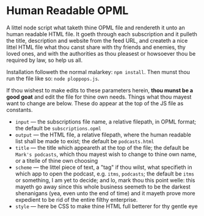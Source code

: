 # Human Readable OPML

A littel node script what taketh thine OPML file and rendereth it unto an human readable HTML file. It goeth through each subscription and it pulleth the title, description and website from the feed URL, and createth a nice littel HTML file what thou canst share with thy friends and enemies, thy loved ones, and with the authorities as thou pleasest or howsoever thou be required by law, so help us all.

Installation followeth the normal malarkey: `npm install`. Then munst thou run the file like so: `node ploppops.js`.

If thou wishest to make edits to these parameters herein, **thou munst be a good goat** and edit the file for thine own needs. Things what thou mayest want to change are below. These do appear at the top of the JS file as constants.

- `input` — the subscriptions file name, a relative filepath, in OPML format; the default be `subscriptions.opml`
- `output` — the HTML file, a relative filepath, where the human readable list shall be made to exist; the default be `podcasts.html`
- `title` — the title which appeareth at the top of the file; the default be `Mark's podcasts`, which thou mayest wish to change to thine own name, or a titelle of thine own choosing
- `scheme` — the littel piece of text, a "tag" if thou wilst, what specifieth in which app to open the podcast, e.g. `itms`, `podcasts`; the default be `itms` or something, I am yet to decide; and lo, mark thou this point welle: this mayeth go away since this whole business seemeth to be the darkest shenanigans (yea, even unto the end of time) and it mayeth prove more expedient to be rid of the entire filthy enterprise.
- `style` — here be CSS to make thine HTML full betterer for thy gentle eye
